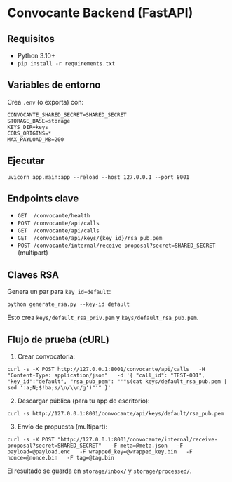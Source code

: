 # Convocante Backend (FastAPI)

## Requisitos
- Python 3.10+
- `pip install -r requirements.txt`

## Variables de entorno
Crea `.env` (o exporta) con:
```
CONVOCANTE_SHARED_SECRET=SHARED_SECRET
STORAGE_BASE=storage
KEYS_DIR=keys
CORS_ORIGINS=*
MAX_PAYLOAD_MB=200
```

## Ejecutar
```
uvicorn app.main:app --reload --host 127.0.0.1 --port 8001
```

## Endpoints clave
- `GET  /convocante/health`
- `POST /convocante/api/calls`
- `GET  /convocante/api/calls`
- `GET  /convocante/api/keys/{key_id}/rsa_pub.pem`
- `POST /convocante/internal/receive-proposal?secret=SHARED_SECRET` (multipart)

## Claves RSA
Genera un par para `key_id=default`:
```
python generate_rsa.py --key-id default
```
Esto crea `keys/default_rsa_priv.pem` y `keys/default_rsa_pub.pem`.

## Flujo de prueba (cURL)
1) Crear convocatoria:
```
curl -s -X POST http://127.0.0.1:8001/convocante/api/calls   -H "Content-Type: application/json"   -d '{ "call_id": "TEST-001", "key_id":"default", "rsa_pub_pem": "'"$(cat keys/default_rsa_pub.pem | sed ':a;N;$!ba;s/\n/\\n/g')"'" }'
```

2) Descargar pública (para tu app de escritorio):
```
curl -s http://127.0.0.1:8001/convocante/api/keys/default/rsa_pub.pem
```

3) Envío de propuesta (multipart):
```
curl -s -X POST "http://127.0.0.1:8001/convocante/internal/receive-proposal?secret=SHARED_SECRET"   -F meta=@meta.json   -F payload=@payload.enc   -F wrapped_key=@wrapped_key.bin   -F nonce=@nonce.bin   -F tag=@tag.bin
```

El resultado se guarda en `storage/inbox/` y `storage/processed/`.
